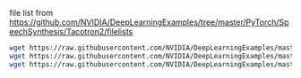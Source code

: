 file list from https://github.com/NVIDIA/DeepLearningExamples/tree/master/PyTorch/SpeechSynthesis/Tacotron2/filelists


```bash
wget https://raw.githubusercontent.com/NVIDIA/DeepLearningExamples/master/PyTorch/SpeechSynthesis/Tacotron2/filelists/ljs_audio_text_train_filelist.txt
wget https://raw.githubusercontent.com/NVIDIA/DeepLearningExamples/master/PyTorch/SpeechSynthesis/Tacotron2/filelists/ljs_audio_text_test_filelist.txt
wget https://raw.githubusercontent.com/NVIDIA/DeepLearningExamples/master/PyTorch/SpeechSynthesis/Tacotron2/filelists/ljs_audio_text_val_filelist.txt
```


